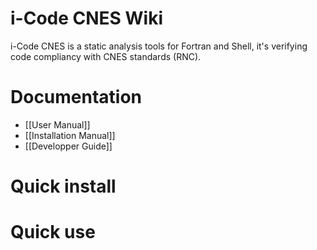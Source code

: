 # i-Code CNES Wiki

i-Code CNES is a static analysis tools for Fortran and Shell, it's verifying code compliancy with CNES standards (RNC). 

# Documentation
* [[User Manual]]
* [[Installation Manual]]
* [[Developper Guide]]

# Quick install

# Quick use
